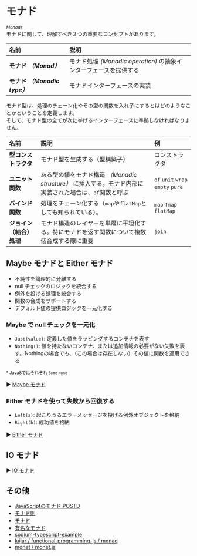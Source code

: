 # モナド
_<sup>Monads</sup>_<br>
モナドに関して、理解すべき２つの重要なコンセプトがあります。

|名前|説明|
|:-|:-|
|**モナド _（Monad）_**|モナド処理 _(Monadic operation)_ の抽象インターフェースを提供する|
|**モナド _（Monadic type）_**|モナドインターフェースの実装|

モナド型は、処理のチェーン化やその型の関数を入れ子にするとはどのようなことかということを定義します。<br>
そして、モナド型の全てが次に挙げるインターフェースに準拠しなければなりません。

|名前|説明|例|
|:-|:-|:-|
|**型コンストラクタ**|モナド型を生成する（型構築子）|コンストラクタ|
|**ユニット関数**|ある型の値をモナド構造 _（Monadic structure）_ に挿入する。モナド内部に実装された場合は、`of`関数と呼ぶ|`of` `unit` `wrap` `empty` `pure`|
|**バインド関数**|処理をチェーン化する（`map`や`flatMap`としても知られている）。|`map` `fmap` `flatMap`|
|**ジョイン（結合）処理**|モナド構造のレイヤーを単層に平坦化する。特にモナドを返す関数について複数個合成する際に重要|`join`|

## Maybe モナドと Either モナド

- 不純性を論理的に分離する
- null チェックのロジックを統合する
- 例外を投げる処理を統合する
- 関数の合成をサポートする
- デフォルト値の提供ロジックを一元化する

### Maybe で null チェックを一元化
- `Just(value)`: 定義した値をラッピングするコンテナを表す
- `Nothing()`: 値を持たないコンテナ、または追加情報の必要がない失敗を表す。Nothingの場合でも、（この場合は存在しない）その値に関数を適用できる

<sup>* Java8ではそれぞれ `Some` `None`</sup>

▶️ [Maybe モナド](https://codesandbox.io/s/maybe-monads-g771rw?file=/src/maybe.ts)

### Either モナドを使って失敗から回復する

- `Left(a)`: 起こりうるエラーメッセージを投げる例外オブジェクトを格納
- `Right(b)`: 成功値を格納

▶️ [Either モナド](https://codesandbox.io/s/either-monad-h4f56b?file=/src/either.ts)

## IO モナド

▶️ [IO モナド](https://codesandbox.io/s/io-monad-w9ks7m?file=/src/io.ts)

## その他
- [JavaScriptのモナド POSTD](https://postd.cc/monads-in-javascript/)
- [モナド則](https://www.sampou.org/haskell/a-a-monads/html/laws.html)
- [モナド](https://bit.ly/43ex3VT)
- [有名なモナド](https://zenn.dev/sterashima78/books/9dd0db90a6e532/viewer/3c99f4)
- [sodium-typescript-example](https://github.com/graforlock/sodium-typescript-examples/tree/petrol-pump/src)
- [luijar / functional-programming-js / monad](https://github.com/luijar/functional-programming-js/tree/master/src/model/monad)
- [monet / monet.js](https://github.com/monet/monet.js)

